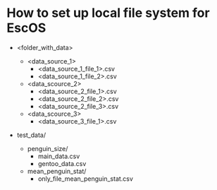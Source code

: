 # How to set up local file system for EscOS

  
- <folder_with_data>  
   - <data_source_1>
       - <data_source_1_file_1>.csv
       - <data_source_1_file_2>.csv
   - <data_scource_2>
       - <data_source_2_file_1>.csv
       - <data_source_2_file_2>.csv
       - <data_source_2_file_3>.csv
   - <data_scource_3>
       - <data_source_3_file_1>.csv
       
       
- test_data/
   - penguin_size/
       - main_data.csv
       - gentoo_data.csv
   - mean_penguin_stat/
       - only_file_mean_penguin_stat.csv